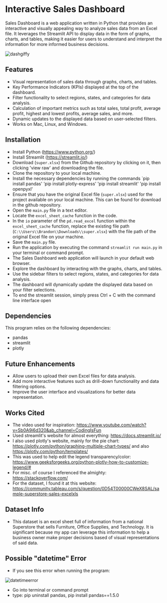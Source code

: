 # Interactive Sales Dashboard
Sales Dashboard is a web application written in Python that provides an interactive and visually appealing way to analyze sales data from an Excel file. It leverages the Streamlit API to display data in the form of graphs, charts, and tables, making it easier for users to understand and interpret the information for more informed business decisions.

![dashgiffy](https://github.com/brandonladd/SalesDashboard/assets/124627243/4062a077-8663-49d9-9852-6650f9c1df8f)

## Features
- Visual representation of sales data through graphs, charts, and tables.
- Key Performance Indicators (KPIs) displayed at the top of the dashboard.
- Filter functionality to select regions, states, and categories for data analysis.
- Calculation of important metrics such as total sales, total profit, average profit, highest and lowest profits, average sales, and more.
- Dynamic updates to the displayed data based on user-selected filters.
- Works on Mac, Linux, and Windows.

## Installation
- Install Python (https://www.python.org/)
- Install Streamlit (https://streamlit.io/)
- Download (`super.xlsx`) from the Github repository by clicking on it, then clicking 'view raw' and downloading the file.
- Clone the repository to your local machine.
- Install the necessary dependencies by running the commands `pip install pandas' 'pip install plotly-express' 'pip install streamlit' 'pip install openpyxl'
- Ensure that you have the original Excel file (`super.xlsx`) used for the project available on your local machine. This can be found for download in the github repository.
- Open the `main.py` file in a text editor.
- Locate the `excel_sheet_cache` function in the code.
- In the `io` parameter of the `pd.read_excel` function within the `excel_sheet_cache` function, replace the existing file path (`C:\\Users\\Brandon\\Downloads\\super.xlsx`) with the file path of the original Excel file on your machine.
- Save the `main.py` file.
- Run the application by executing the command `streamlit run main.py` in your terminal or command prompt.
- The Sales Dashboard web application will launch in your default web browser.
- Explore the dashboard by interacting with the graphs, charts, and tables.
- Use the sidebar filters to select regions, states, and categories for data analysis.
- The dashboard will dynamically update the displayed data based on your filter selections.
- To end the streamlit session, simply press Ctrl + C with the command line interface open

## Dependencies
This program relies on the following dependencies:
- pandas
- streamlit
- plotly

## Future Enhancements
- Allow users to upload their own Excel files for data analysis.
- Add more interactive features such as drill-down functionality and data filtering options.
- Improve the user interface and visualizations for better data representation.

## Works Cited
- The video used for inspiration: https://www.youtube.com/watch?v=Sb0A9i6d320&ab_channel=CodingIsFun
- Used streamlit's website for almost everything: https://docs.streamlit.io/
- I also used plotly's website, mainly for the pie chart: https://plotly.com/python/graphing-multiple-chart-types/  and also https://plotly.com/python/templates/
- This was used to help edit the legend transparency/color: https://www.geeksforgeeks.org/python-plotly-how-to-customize-legend/#
- For misc. of course I referenced the almighty: https://stackoverflow.com/
- For the dataset, I found it at this website: https://community.tableau.com/s/question/0D54T00000CWeX8SAL/sample-superstore-sales-excelxls

## Dataset Info
- This dataset is an excel sheet full of information from a national Superstore that sells Furniture, Office Supplies, and Technology. It is significant because my app can leverage this information to help a business owner make proper decisions based of visual representations of said data.

## Possible "datetime" Error
- If you see this error when running the program:

![datetimeerror](https://github.com/brandonladd/SalesDashboard/assets/124627243/053952f9-dcba-4a1f-9dfb-dcf25c61325f)

- Go into terminal or command prompt
- type: pip uninstall pandas, pip install pandas==1.5.0
